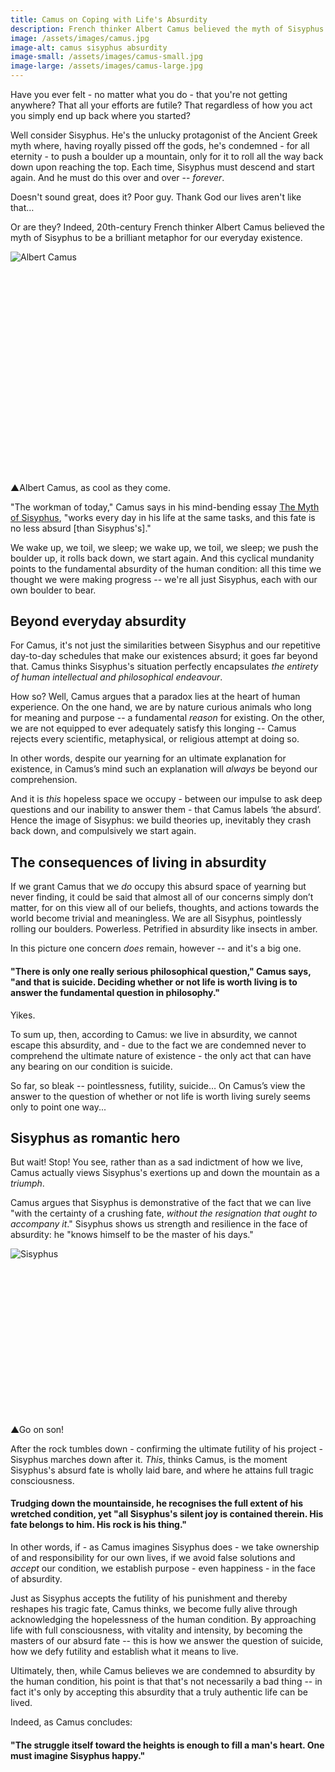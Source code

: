 ```yaml
---
title: Camus on Coping with Life's Absurdity
description: French thinker Albert Camus believed the myth of Sisyphus to be a brilliant metaphor for our everyday existence -- and a perfect encapsulation of all human intellectual and philosophical endeavour.
image: /assets/images/camus.jpg
image-alt: camus sisyphus absurdity
image-small: /assets/images/camus-small.jpg
image-large: /assets/images/camus-large.jpg
---
```


<p><span class="big-letter">H</span>ave you ever felt - no matter what you do - that you're not getting anywhere? That all your efforts are futile? That regardless of how you act you simply end up back where you started?</p>
<p>Well consider Sisyphus. He's the unlucky protagonist of the Ancient Greek myth where, having royally pissed off the gods, he's condemned - for all eternity - to push a boulder up a mountain, only for it to roll all the way back down upon reaching the top. Each time, Sisyphus must descend and start again. And he must do this over and over -- <i>forever</i>.</p>
<p>Doesn't sound great, does it? Poor guy. Thank God our lives aren't like that…</p>
<p>Or are they? Indeed, 20th-century French thinker Albert Camus believed the myth of Sisyphus to be a brilliant metaphor for our everyday existence.</p>
<div class="article-image" style="padding-bottom: 67%;">
    <img class="lazy" data-src="/assets/images/albertcamus.jpg" alt="Albert Camus">
</div>
<p class="caption"><span class="caption-pointer">▲</span>Albert Camus, as cool as they come.</p>
<p>"The workman of today," Camus says in his mind-bending essay <a href="https://www.goodreads.com/book/show/11987.The_Myth_of_Sisyphus_and_Other_Essays" target="_blank">The Myth of Sisyphus</a>, "works every day in his life at the same tasks, and this fate is no less absurd [than Sisyphus's]."</p>
<p>We wake up, we toil, we sleep; we wake up, we toil, we sleep; we push the boulder up, it rolls back down, we start again. And this cyclical mundanity points to the fundamental absurdity of the human condition: all this time we thought we were making progress -- we're all just Sisyphus, each with our own boulder to bear. </p>
<h2>Beyond everyday absurdity</h2>
<p><span class="big-letter">F</span>or Camus, it's not just the similarities between Sisyphus and our repetitive day-to-day schedules that make our existences absurd; it goes far beyond that. Camus thinks Sisyphus's situation perfectly encapsulates <i>the entirety of human intellectual and philosophical endeavour</i>.</p>
<p>How so? Well, Camus argues that a paradox lies at the heart of human experience. On the one hand, we are by nature curious animals who long for meaning and purpose -- a fundamental <i>reason</i> for existing. On the other, we are not equipped to ever adequately satisfy this longing -- Camus rejects every scientific, metaphysical, or religious attempt at doing so.</p>
<p>In other words, despite our yearning for an ultimate explanation for existence, in Camus’s mind such an explanation will <i>always</i> be beyond our comprehension.</p>
<p>And it is <i>this</i> hopeless space we occupy - between our impulse to ask deep questions and our inability to answer them - that Camus labels ‘the absurd’. Hence the image of Sisyphus: we build theories up, inevitably they crash back down, and compulsively we start again.</p>
<h2>The consequences of living in absurdity</h2>
<p><span class="big-letter">I</span>f we grant Camus that we <i>do</i> occupy this absurd space of yearning but never finding, it could be said that almost all of our concerns simply don’t matter, for on this view all of our beliefs, thoughts, and actions towards the world become trivial and meaningless. We are all Sisyphus, pointlessly rolling our boulders. Powerless. Petrified in absurdity like insects in amber.</p>
<p>In this picture one concern <i>does</i> remain, however -- and it's a big one.</p>
<h4 class="blockquote fade-right">"There is only one really serious philosophical question," Camus says, "and that is suicide. Deciding whether or not life is worth living is to answer the fundamental question in philosophy."</h4>
<p>Yikes.</p>
<p>To sum up, then, according to Camus: we live in absurdity, we cannot escape this absurdity, and - due to the fact we are condemned never to comprehend the ultimate nature of existence - the only act that can have any bearing on our condition is suicide.</p>
<p>So far, so bleak -- pointlessness, futility, suicide… On Camus’s view the answer to the question of whether or not life is worth living surely seems only to point one way...</p>
<h2>Sisyphus as romantic hero</h2>
<p><span class="big-letter">B</span>ut wait! Stop! You see, rather than as a sad indictment of how we live, Camus actually views Sisyphus's exertions up and down the mountain as a <i>triumph</i>.</p>
<p>Camus argues that Sisyphus is demonstrative of the fact that we can live "with the certainty of a crushing fate, <i>without the resignation that ought to accompany it</i>." Sisyphus shows us strength and resilience in the face of absurdity: he "knows himself to be the master of his days."</p>
<div class="article-image" style="padding-bottom: 49.5%;">
    <img class="lazy" data-src="/assets/images/Sisyphus.jpg" alt="Sisyphus">
</div>
<p class="caption"><span class="caption-pointer">▲</span>Go on son!</p>
<p>After the rock tumbles down - confirming the ultimate futility of his project - Sisyphus marches down after it. <i>This</i>, thinks Camus, is the moment Sisyphus's absurd fate is wholly laid bare, and where he attains full tragic consciousness.</p>
<h4 class="blockquote fade-right">Trudging down the mountainside, he recognises the full extent of his wretched condition, yet "all Sisyphus's silent joy is contained therein. His fate belongs to him. His rock is his thing."</h4>
<p>In other words, if - as Camus imagines Sisyphus does - we take ownership of and responsibility for our own lives, if we avoid false solutions and <i>accept</i> our condition, we establish purpose - even happiness - in the face of absurdity.</p>
<p>Just as Sisyphus accepts the futility of his punishment and thereby reshapes his tragic fate, Camus thinks, we become fully alive through acknowledging the hopelessness of the human condition. By approaching life with full consciousness, with vitality and intensity, by becoming the masters of our absurd fate -- this is how we answer the question of suicide, how we defy futility and establish what it means to live.</p>
<p>Ultimately, then, while Camus believes we are condemned to absurdity by the human condition, his point is that that's not necessarily a bad thing -- in fact it's only by accepting this absurdity that a truly authentic life can be lived.</p>
<p>Indeed, as Camus concludes:</p>
<h4 class="blockquote fade-right">"The struggle itself toward the heights is enough to fill a man's heart. One must imagine Sisyphus happy."</h4>
